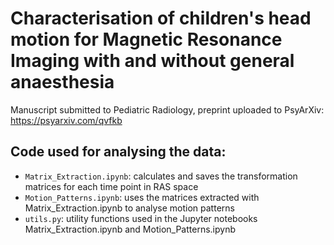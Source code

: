# Characterisation of children's head motion for Magnetic Resonance Imaging with and without general anaesthesia

Manuscript submitted to Pediatric Radiology, preprint uploaded to PsyArXiv: https://psyarxiv.com/qvfkb

## Code used for analysing the data:
* `Matrix_Extraction.ipynb`: calculates and saves the transformation matrices for each time point in RAS space
* `Motion_Patterns.ipynb`: uses the matrices extracted with Matrix_Extraction.ipynb to analyse motion patterns
* `utils.py`: utility functions used in the Jupyter notebooks Matrix_Extraction.ipynb and Motion_Patterns.ipynb



